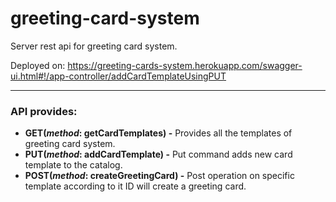 # greeting-card-system
Server rest api for greeting card system.

Deployed on: https://greeting-cards-system.herokuapp.com/swagger-ui.html#!/app-controller/addCardTemplateUsingPUT

----------------
###  API provides:
* **GET(_method_: getCardTemplates) -** Provides all the templates of greeting card system.
* **PUT(_method_: addCardTemplate) -** Put command adds new card template to the catalog.
* **POST(_method_: createGreetingCard) -** Post operation on specific template according to it ID will create a greeting card.
